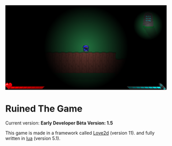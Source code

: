 <img src="assets/textures/README.png">
<h1>Ruined The Game</h1>
<p>Current version: <strong>Early Developer Bèta Version: 1.5</strong></p>
<p>This game is made in a framework called <a href="https://love2d.org/">Love2d</a> (version 11). and fully written in <a href="https://www.lua.org/">lua</a> (version 5.1).</p>